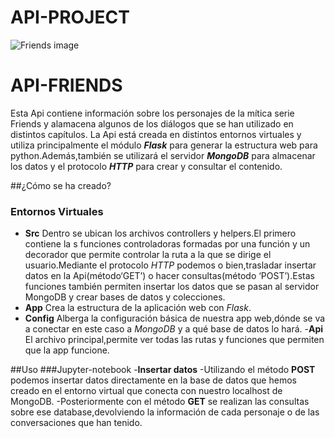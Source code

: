 # API-PROJECT
![Friends image]()

# API-FRIENDS

Esta Api contiene información sobre los personajes de la mítica serie Friends y alamacena algunos de los diálogos que se han utilizado en distintos capítulos.
La Api está creada en distintos entornos virtuales y utiliza principalmente el módulo ***Flask*** para generar la estructura web para python.Además,también se utilizará el servidor ***MongoDB*** para almacenar los datos y el protocolo ***HTTP*** para crear y consultar el contenido. 

##¿Cómo se ha creado?
### Entornos Virtuales
- **Src**
	Dentro se ubican los archivos controllers y helpers.El primero contiene la s funciones controladoras formadas por una función y un decorador que permite controlar la ruta a la que se dirige el usuario.Mediante el protocolo *HTTP* podemos o bien,trasladar insertar datos en la Api(método‘GET’) o hacer consultas(método ‘POST’).Estas funciones también permiten insertar los datos que se pasan al servidor MongoDB y crear bases de datos y colecciones.
- **App**
	Crea la estructura de la aplicación web con *Flask*.
- **Config**
	Alberga la configuración básica de nuestra app web,dónde se va a conectar en este caso a *MongoDB* y a qué base de datos lo hará.
-**Api**
	El archivo principal,permite ver todas las rutas y funciones que permiten que la app funcione.
	

##Uso
###Jupyter-notebook
-**Insertar datos**
	-Utilizando el método **POST** podemos insertar datos directamente en la base de datos que hemos creado en el entorno virtual que conecta con nuestro localhost de MongoDB.
	-Posteriormente con el método **GET** se realizan las consultas sobre ese database,devolviendo la información de cada personaje o de las conversaciones que han tenido.